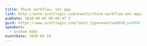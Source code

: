 ```yaml
---
title: Think workflow, not app
link: http://ante.scottlogic.com/events/think-workflow-not-app/
pubDate: 2020-08-05 09:09:47 Z
guid: https://www.scottlogic.com/?post_type=events&#038;p=6694
speakers: 
  - Graham Odds
eventDate: 2020-08-19
---
```

